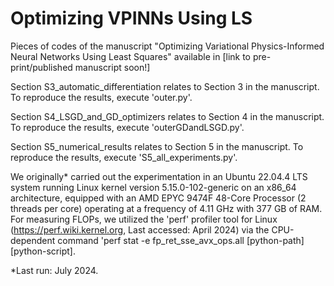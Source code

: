 # Optimizing VPINNs Using LS

Pieces of codes of the manuscript "Optimizing Variational Physics-Informed Neural Networks Using Least Squares" available in [link to pre-print/published manuscript soon!]

Section S3_automatic_differentiation relates to Section 3 in the manuscript. To reproduce the results, execute 'outer.py'.

Section S4_LSGD_and_GD_optimizers relates to Section 4 in the manuscript. To reproduce the results, execute 'outerGDandLSGD.py'.

Section S5_numerical_results relates to Section 5 in the manuscript. To reproduce the results, execute 'S5_all_experiments.py'.

We originally* carried out the experimentation in an Ubuntu 22.04.4 LTS system running Linux kernel version 5.15.0-102-generic on an x86\_64 architecture, equipped with an AMD EPYC 9474F 48-Core Processor (2 threads per core) operating at a frequency of 4.11 GHz with 377 GB of RAM. For measuring FLOPs, we utilized the 'perf' profiler tool for Linux (https://perf.wiki.kernel.org, Last accessed: April 2024) via the CPU-dependent command 'perf stat -e fp_ret_sse_avx_ops.all [python-path] [python-script].

*Last run: July 2024.
